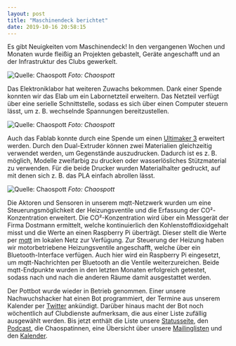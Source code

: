 ```yaml
---
layout: post
title: "Maschinendeck berichtet"
date: 2019-10-16 20:58:15
---
```

Es gibt Neuigkeiten vom Maschinendeck! In den vergangenen Wochen und Monaten wurde fleißig an Projekten gebastelt, Geräte angeschafft und an der Infrastruktur des Clubs gewerkelt.

![Quelle: Chaospott](/media/2019-10-16/maschinendeck-berichtet-labornetzteil.jpg)
*Foto: Chaospott*

Das Elektroniklabor hat weiteren Zuwachs bekommen. Dank einer Spende konnten wir das Elab um ein Labornetzteil erweitern. Das Netzteil verfügt über eine serielle Schnittstelle, sodass es sich über einen Computer steuern lässt, um z. B. wechselnde Spannungen bereitzustellen.

![Quelle: Chaospott](/media/2019-10-16/maschinendeck-berichtet-ultimaker.jpg)
*Foto: Chaospott*

Auch das Fablab konnte durch eine Spende um einen [Ultimaker 3](https://dokuwiki.chaospott.de/geraete:3_d-drucker:start) erweitert werden. Durch den Dual-Extruder können zwei Materialien gleichzeitig verwendet werden, um Gegenstände auszudrucken. Dadurch ist es z. B. möglich, Modelle zweifarbig zu drucken oder wasserlösliches Stützmaterial zu verwenden. Für die beide Drucker wurden Materialhalter gedruckt, auf mit denen sich z. B. das PLA einfach abrollen lässt.

![Quelle: Chaospott](/media/2019-10-16/maschinendeck-berichtet-mqtt-sensor-aktor.jpg)
*Foto: Chaospott*

Die Aktoren und Sensoren in unserem mqtt-Netzwerk wurden um eine Steuerungsmöglichkeit der Heizungsventile und die Erfassung der CO²-Konzentration erweitert. Die CO²-Konzentration wird über ein Messgerät der Firma Dostmann ermittelt, welche kontinuierlich den Kohlenstoffdioxidgehalt misst und die Werte an einen  Raspberry Pi überträgt. Dieser stellt die Werte per [mqtt](https://de.wikipedia.org/wiki/MQTT) im lokalen Netz zur Verfügung. Zur Steuerung der Heizung haben wir motorbetriebene Heizungsventile angeschafft, welche über ein Bluetooth-Interface verfügen. Auch hier wird ein Raspberry Pi eingesetzt, um mqtt-Nachrichten per Bluetooth an die Ventile weiterzureichen. Beide mqtt-Endpunkte wurden in den letzten Monaten erfolgreich getestet, sodass nach und nach die anderen Räume damit ausgestattet werden.

Der Pottbot wurde wieder in Betrieb genommen. Einer unsere Nachwuchshacker hat einen Bot programmiert, der Termine aus unserem Kalender per [Twitter](https://twitter.com/chaospott) ankündigt. Darüber hinaus macht der Bot noch wöchentlich auf Clubdienste aufmerksam, die aus einer Liste zufällig ausgewählt werden. Bis jetzt enthält die Liste unsere [Statusseite](https://chaospott.de/status.html), den [Podcast](https://podcast.chaospott.de/), die Chaospatinnen, eine Übersicht über unsere [Mailinglisten](https://lists.chaospott.de/listinfo/discuss) und den [Kalender](https://chaospott.de/calendar.html).